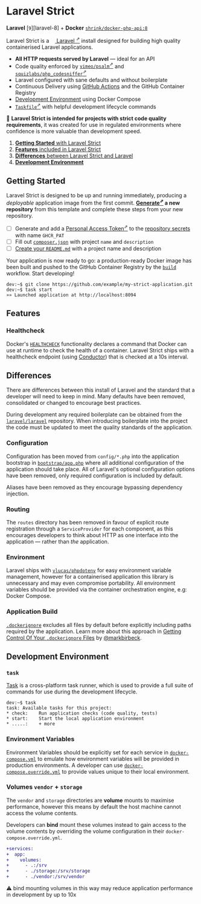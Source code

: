 # Laravel Strict

**Laravel** [`9`][laravel-8] + **Docker**
[`shrink/docker-php-api:8`][shrink/docker-php-api]

Laravel Strict is a
[<img src="https://laravel.com/img/favicon/favicon-32x32.png" height="12"> Laravel <sup>&neArr;</sup>][laravel]
install designed for building high quality containerised Laravel applications.

- **All HTTP requests served by Laravel** &mdash; ideal for an API
- Code quality enforced by [`vimeo/psalm`<sup>&neArr;</sup>][psalm] and
  [`squizlabs/php_codesniffer`<sup>&neArr;</sup>][phpcs]
- Laravel configured with sane defaults and without boilerplate
- Continuous Delivery using [GitHub Actions][workflows] and the GitHub Container
  Registry
- [Development Environment](#development-environment) using Docker Compose
- [`Taskfile`<sup>&neArr;</sup>][task] with helpful development lifecycle
  commands

:thought_balloon: **Laravel Strict is intended for projects with strict code
quality requirements**, it was created for use in regulated environments where
confidence is more valuable than development speed.

1. [**Getting Started** with Laravel Strict](#getting-started)
2. [**Features** included in Laravel Strict](#features)
3. [**Differences** between Laravel Strict and Laravel](#differences)
4. [**Development Environment**](#development-environment)

## Getting Started

Laravel Strict is designed to be up and running immediately, producing a
_deployable_ application image from the first commit.
**[Generate<sup>&neArr;</sup>][generate-new] a new repository** from this
template and complete these steps from your new repository.

- [ ] Generate and add a [Personal Access Token<sup>&neArr;</sup>][ghcr-pat] to
      the [repository secrets][secrets] with name `GHCR_PAT`
- [ ] Fill out [`composer.json`][edit/composer.json] with project `name` and
      `description`
- [ ] [Create your `README.md`][create-readme] with a project name and
      description

Your application is now ready to go: a production-ready Docker image has been
built and pushed to the GitHub Container Registry by the
[`build`][workflows/build] workflow. Start developing!

```console
dev:~$ git clone https://github.com/example/my-strict-application.git
dev:~$ task start
»» Launched application at http://localhost:8094
```

## Features

### Healthcheck

Docker's [`HEALTHCHECK`][docker-healthcheck] functionality declares a command
that Docker can use at runtime to check the health of a container. Laravel
Strict ships with a healthcheck endpoint (using [Conductor][conductor-laravel])
that is checked at a 10s interval.

## Differences

There are differences between this install of Laravel and the standard that a
developer will need to keep in mind. Many defaults have been removed,
consolidated or changed to encourage best practices.

During development any required boilerplate can be obtained from the
[`laravel/laravel`][laravel/laravel] repository. When introducing boilerplate
into the project the code must be updated to meet the quality standards of the
application.

### Configuration

Configuration has been moved from `config/*.php` into the application bootstrap
in [`bootstrap/app.php`][bootstrap] where all additional configuration of the
application should take place. All of Laravel's optional configuration options
have been removed, only required configuration is included by default.

Aliases have been removed as they encourage bypassing dependency injection.

### Routing

The `routes` directory has been removed in favour of explicit route registration
through a `ServiceProvider` for each component, as this encourages developers to
think about HTTP as one interface into the application — rather than _the_
application.

### Environment

Laravel ships with [`vlucas/phpdotenv`][phpdotenv] for easy environment
variable management, however for a containerised application this library is
unnecessary and may even compromise portability. All environment variables
should be provided via the container orchestration engine, e.g: Docker Compose.

### Application Build

[`.dockerignore`][docker-ignore] excludes all files by default before explicitly
including paths required by the application. Learn more about this approach in
[Getting Control Of Your `.dockerignore` Files][ignore-by-default] by
[@markbirbeck][markbirkbeck].

## Development Environment

### `task`

[Task][task] is a cross-platform task runner, which is used to provide a full
suite of commands for use during the development lifecycle.

```console
dev:~$ task
task: Available tasks for this project:
* check: 	Run application checks (code quality, tests)
* start: 	Start the local application environment
* .....: 	+ more
```

### Environment Variables

Environment Variables should be explicitly set for each service in
[`docker-compose.yml`][dc-config] to emulate how environment variables will be
provided in production environments. A developer can use
[`docker-compose.override.yml`][dc-override] to provide values unique to their
local environment.

### Volumes `vendor` + `storage`

The `vendor` and `storage` directories are **volume** mounts to maximise
performance, however this means by default the host machine cannot access the
volume contents.

Developers can **bind** mount these volumes instead to gain access to the volume
contents by overriding the volume configuration in their
`docker-compose.override.yml`.

```diff
+services:
+  app:
+    volumes:
+      - .:/srv
+      - ./storage:/srv/storage
+      - ./vendor:/srv/vendor
```

:warning: bind mounting volumes in this way may reduce application performance
in development by up to 10x

[laravel]: https://laravel.com
[laravel-9]: https://laravel.com/docs/9.x
[shrink/docker-php-api]: https://github.com/shrink/docker-php-api
[psalm]: https://psalm.dev
[phpcs]: https://github.com/squizlabs/PHP_CodeSniffer
[workflows]: .github/workflows
[workflows/build]: .github/workflows/build.yml
[laravel/laravel]: https://github.com/laravel/laravel
[readme-project]: README-project.md
[edit/composer.json]: edit/main/composer.json
[docker/name]: https://github.com/moby/moby/blob/19.03/daemon/names/names.go#L6
[ghcr-pat]: https://docs.github.com/en/packages/getting-started-with-github-container-registry/migrating-to-github-container-registry-for-docker-images#authenticating-with-the-container-registry
[secrets]: settings/secrets
[dc-config]: docker-compose.yml
[dc-override]: https://docs.docker.com/compose/extends/#understanding-multiple-compose-files
[docker-ignore]: .dockerignore
[ignore-by-default]: https://youknowfordevs.com/2018/12/07/getting-control-of-your-dockerignore-files.html
[markbirkbeck]: https://github.com/markbirbeck
[bootstrap]: bootstrap/app.php
[phpdotenv]: https://github.com/vlucas/phpdotenv
[generate-new]: generate
[task]: https://taskfile.dev
[create-readme]: edit/main/README-project.md?filename=README.md
[docker-healthcheck]: https://docs.docker.com/engine/reference/builder/#healthcheck
[conductor-laravel]: https://github.com/shrink/conductor-laravel
